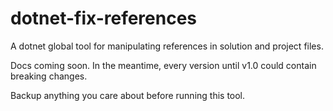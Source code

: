 # dotnet-fix-references
A dotnet global tool for manipulating references in solution and project files.

Docs coming soon. In the meantime, every version until v1.0 could contain breaking changes. 

Backup anything you care about before running this tool. 